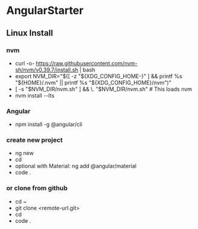 # AngularStarter

## Linux Install

### nvm
* curl -o- https://raw.githubusercontent.com/nvm-sh/nvm/v0.39.7/install.sh | bash
* export NVM_DIR="$([ -z "${XDG_CONFIG_HOME-}" ] && printf %s "${HOME}/.nvm" || printf %s "${XDG_CONFIG_HOME}/nvm")"
* [ -s "$NVM_DIR/nvm.sh" ] && \. "$NVM_DIR/nvm.sh" # This loads nvm
* nvm install --lts

### Angular
* npm install -g @angular/cli

### create new project
* ng new <project-name>
* cd <project-name>
* optional with Material: ng add @angular/material
* code .

### or clone from github
* cd ~
* git clone <remote-url.git>
* cd <remote>
* code .
